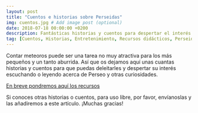 ```yaml
---
layout: post
title: "Cuentos e historias sobre Perseidas"
img: cuentos.jpg # Add image post (optional)
date: 2018-07-18 00:00:00 +0200
description: Fantásticas historias y cuentos para despertar el interés de los más pequeños. Sigue leyendo... # Add post description (optional)
tag: [Cuentos, Historias, Entretenimiento, Recursos didácticos, Perseidas]
---
```

Contar meteoros puede ser una tarea no muy atractiva para los más pequeños y un tanto aburrida. Así que os dejamos aquí unas cuantas historias y cuentos para que puedas deleitarles y despertar su interés escuchando o leyendo acerca de Perseo y otras curiosidades.

[En breve pondremos aquí los recursos]()

Si conoces otras historias o cuentos, para uso libre, por favor, envíanoslas y las añadiremos a este artículo. ¡Muchas gracias!
